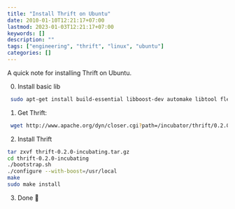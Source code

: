 ```yaml
---
title: "Install Thrift on Ubuntu"
date: 2010-01-10T12:21:17+07:00
lastmod: 2023-01-03T12:21:17+07:00
keywords: []
description: ""
tags: ["engineering", "thrift", "linux", "ubuntu"]
categories: []
---
```


A quick note for installing Thrift on Ubuntu.

<!--more-->


0. Install basic lib

```sh
 sudo apt-get install build-essential libboost-dev automake libtool flex bison pkg-config
```

1. Get Thrift:

```sh
 wget http://www.apache.org/dyn/closer.cgi?path=/incubator/thrift/0.2.0-incubating/thrift-0.2.0-incubating.tar.gz
```

2. Install Thrift

```sh
tar zxvf thrift-0.2.0-incubating.tar.gz
cd thrift-0.2.0-incubating
./bootstrap.sh
./configure --with-boost=/usr/local
make
sudo make install
```

3. Done 🙂
